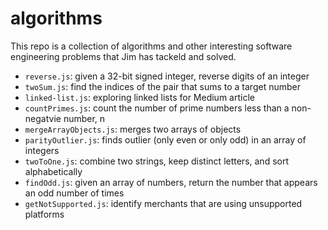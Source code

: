 # algorithms
This repo is a collection of algorithms and other interesting software engineering problems that Jim has tackeld and solved.

- `reverse.js`: given a 32-bit signed integer, reverse digits of an integer
- `twoSum.js`: find the indices of the pair that sums to a target number
- `linked-list.js`: exploring linked lists for Medium article
- `countPrimes.js`: count the number of prime numbers less than a non-negatvie number, n
- `mergeArrayObjects.js`: merges two arrays of objects
- `parityOutlier.js`: finds outlier (only even or only odd) in an array of integers
- `twoToOne.js`: combine two strings, keep distinct letters, and sort alphabetically
- `findOdd.js`: given an array of numbers, return the number that appears an odd number of times
- `getNotSupported.js`: identify merchants that are using unsupported platforms